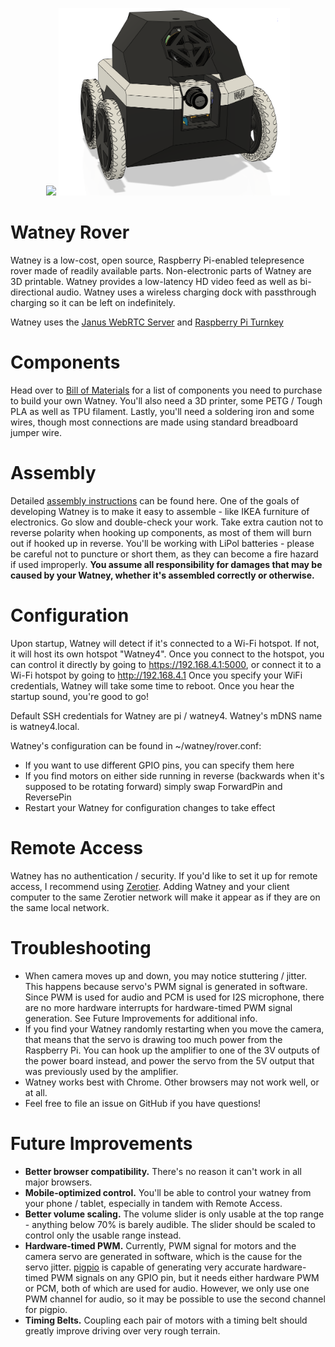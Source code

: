 
<p align="center">
<a href="https://www.youtube.com/watch?v=a-NR-ddZKII"><img src="https://img.youtube.com/vi/a-NR-ddZKII/0.jpg" height="300"></img></a>
<img src="images/cad.png" height="300">
</p>

# Watney Rover
Watney is a low-cost, open source, Raspberry Pi-enabled telepresence rover made of readily available parts.
Non-electronic parts of Watney are 3D printable.
Watney provides a low-latency HD video feed as well as bi-directional audio.
Watney uses a wireless charging dock with passthrough charging so it can be left on indefinitely.

Watney uses the [Janus WebRTC Server](https://janus.conf.meetecho.com/) and [Raspberry Pi Turnkey](https://github.com/schollz/raspberry-pi-turnkey) 
 

# Components
Head over to [Bill of Materials](BOM.md) for a list of components you need to purchase to build your own Watney. You'll also need a 3D printer, some PETG / Tough PLA as well as TPU filament. Lastly, you'll need a soldering iron and some wires, though most connections are made using standard breadboard jumper wire.


# Assembly
Detailed [assembly instructions](ASSEMBLY.md) can be found here. One of the goals of developing Watney is to make it easy to assemble - like IKEA furniture of electronics. Go slow and double-check your work. Take extra caution not to reverse polarity when hooking up components, as most of them will burn out if hooked up in reverse. You'll be working with LiPol batteries - please be careful not to puncture or short them, as they can become a fire hazard if used improperly. **You assume all responsibility for damages that may be caused by your Watney, whether it's assembled correctly or otherwise.**

# Configuration
Upon startup, Watney will detect if it's connected to a Wi-Fi hotspot. If not, it will host its own hotspot "Watney4".
Once you connect to the hotspot, you can control it directly by going to https://192.168.4.1:5000, or connect it to a Wi-Fi
hotspot by going to http://192.168.4.1 Once you specify your WiFi credentials, Watney will take some time to reboot. Once you hear the startup sound, you're good to go!

Default SSH credentials for Watney are pi / watney4. Watney's mDNS name is watney4.local.

Watney's configuration can be found in ~/watney/rover.conf:
* If you want to use different GPIO pins, you can specify them here
* If you find motors on either side running in reverse (backwards when it's supposed to be rotating forward) simply swap ForwardPin 
and ReversePin
* Restart your Watney for configuration changes to take effect

# Remote Access
Watney has no authentication / security. If you'd like to set it up for remote access, I recommend using [Zerotier](https://www.zerotier.com/). Adding Watney and your client computer to the same Zerotier network will make it appear as if they are on the same local network.

# Troubleshooting
* When camera moves up and down, you may notice stuttering / jitter. This happens because servo's PWM signal is generated in software. Since PWM is used for audio and PCM is used for I2S microphone, there are no more hardware interrupts for hardware-timed PWM signal generation. See Future Improvements for additional info.
* If you find your Watney randomly restarting when you move the camera, that means that the servo is drawing too much power from the Raspberry Pi. You can hook up the amplifier to one of the 3V outputs of the power board instead, and power the servo from the 5V output that was previously used by the amplifier.
* Watney works best with Chrome. Other browsers may not work well, or at all.
* Feel free to file an issue on GitHub if you have questions!

# Future Improvements
* **Better browser compatibility.** There's no reason it can't work in all major browsers.
* **Mobile-optimized control.** You'll be able to control your watney from your phone / tablet, especially in tandem with Remote Access.
* **Better volume scaling.** The volume slider is only usable at the top range - anything below 70% is barely audible. The slider should be scaled to control only the usable range instead.
* **Hardware-timed PWM.** Currently, PWM signal for motors and the camera servo are generated in software, which is the cause for the servo jitter. [pigpio](http://abyz.me.uk/rpi/pigpio/) is capable of generating very accurate hardware-timed PWM signals on any GPIO pin, but it needs either hardware PWM or PCM, both of which are used for audio. However, we only use one PWM channel for audio, so it may be possible to use the second channel for pigpio.
* **Timing Belts.** Coupling each pair of motors with a timing belt should greatly improve driving over very rough terrain.

